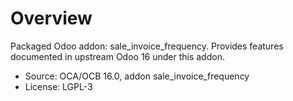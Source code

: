 # Overview

Packaged Odoo addon: sale_invoice_frequency. Provides features documented in upstream Odoo 16 under this addon.

- Source: OCA/OCB 16.0, addon sale_invoice_frequency
- License: LGPL-3
